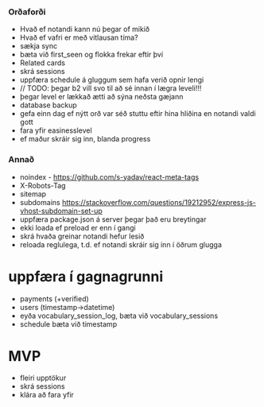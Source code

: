 ### Orðaforði

- Hvað ef notandi kann nú þegar of mikið
- Hvað ef vafri er með vitlausan tíma?
- sækja sync
- bæta við first_seen og flokka frekar eftir því
- Related cards
- skrá sessions
- uppfæra schedule á gluggum sem hafa verið opnir lengi
- // TODO: þegar b2 vill svo til að sé innan í lægra leveli!!!
- þegar level er lækkað ætti að sýna neðsta gæjann
- database backup
- gefa einn dag ef nýtt orð var séð stuttu eftir hina hliðina en notandi valdi gott
- fara yfir easinesslevel
- ef maður skráir sig inn, blanda progress

### Annað

- noindex - https://github.com/s-yadav/react-meta-tags
- X-Robots-Tag
- sitemap
- subdomains https://stackoverflow.com/questions/19212952/express-js-vhost-subdomain-set-up
- uppfæra package.json á server þegar það eru breytingar
- ekki loada ef preload er enn í gangi
- skrá hvaða greinar notandi hefur lesið
- reloada reglulega, t.d. ef notandi skráir sig inn í öðrum glugga

# uppfæra í gagnagrunni

- payments (+verified)
- users (timestamp->datetime)
- eyða vocabulary_session_log, bæta við vocabulary_sessions
- schedule bæta við timestamp

# MVP

- fleiri upptökur
- skrá sessions
- klára að fara yfir
